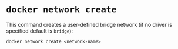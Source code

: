 # `docker network create`

This command creates a user-defined bridge network (if no driver is specified default is `bridge`):

```commandline
docker network create <network-name>
```
